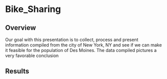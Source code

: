 # Bike_Sharing

## Overview

Our goal with this presentation is to collect, process and present information compiled from the city of New York, NY and see if we can make it feasible for the population of Des Moines. The data compiled pictures a very favorable conclusion

## Results


